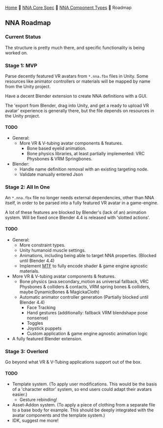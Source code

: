 [Home](readme.md) 🔶 [NNA Core Spec](nna_spec.md) 🔶 [NNA Component Types](nna_component_types.md) 🔶 Roadmap

## NNA Roadmap

### Current Status
The structure is pretty much there, and specific functionality is being worked on.

### Stage 1: MVP
Parse decently featured VR avatars from `*.nna.fbx` files in Unity. Some resources like animator controllers or materials will be mapped by name from the Unity project.

Have a decent Blender extension to create NNA definitions with a GUI.

The 'export from Blender, drag into Unity, and get a ready to upload VR avatar' experience is generally there, but the file depends on resources in the Unity project.

#### TODO
* General:
	* More VR & V-tubing avatar components & features.
		* Bone based eyelid animation.
		* Bone physics libraries, at least partially implemented: VRC Physbones & VRM Springbones.
* Blender:
	* Handle name definition removal with an existing targeting node.
	* Validate manually entered Json

### Stage 2: All In One
An `*.nna.fbx` file no longer needs external dependencies, other than NNA itself, in order to be parsed into a fully featured VR avatar in a game-engine.

A lot of these features are blocked by Blender's (lack of an) animation system. Will be fixed once Blender 4.4 is released with 'slotted actions'.

#### TODO
* General:
	* More constraint types.
	* Unity humanoid muscle settings.
	* Animations, including being able to target NNA properties. (Blocked until Blender 4.4)
	* Implement [MTF](https://github.com/emperorofmars/stf-unity/tree/master/MTF) to fully encode shader & game engine agnostic materials.
* More VR & V-tubing avatar components & features.
	* Bone physics (ava.secondary_motion as universal fallback, VRC Physbones & colliders & contacts, VRM spring bones & colliders, maybe DynamicBones & MagickaCloth)
	* Automatic animator controller generation (Partially blocked until Blender 4.4)
		* Face Tracking
		* Hand gestures (additionally: fallback VRM blendshape pose nonsense)
		* Toggles
		* Joystick puppets
		* Custom application & game engine agnostic animation logic
* A fully featured Blender extension.

### Stage 3: Overlord
Go beyond what VR & V-Tubing applications support out of the box.

#### TODO
* Template system. (To apply user modifications. This would be the basis of a 'character editor' system, so end users could adapt their avatars easier.)
	* Gesture rebinding!
* Asset-Addon system. (To apply a piece of clothing from a separate file to a base body for example. This should be deeply integrated with the avatar components and the template system.)
* IDK, suggest me more!
